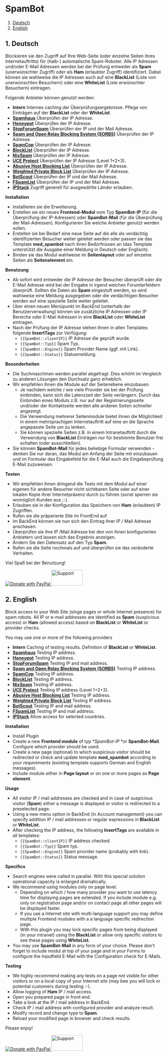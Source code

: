 # SpamBot

1. [Deutsch](#1)
2. [English](#2)

## <a name="1"></a>1. Deutsch
Blockieren sie den Zugriff auf Ihre Web-Seite (oder einzelne Seiten ihres Internetauftritts) für (halb-) automatische Spam-Roboter. Alle IP Adressen und/oder E-Mail Adressen werden bei der Prüfung entweder als **Spam** (unerwünschter Zugriff) oder als **Ham** (erlaubter Zugriff) identifiziert. Dabei können sie wahlweise die IP Adressen auch auf eine **BlackList** (Liste von unerwünschten Besuchern) oder eine **WhiteList** (Liste erwünschter Besuchern) eintragen.

Folgende Anbieter können genutzt werden:

* **Intern**
Internes caching der Überprüfungsergebnisse. Pflege von Einträgen auf der **BlackList** oder der **WhiteList**.
* **[Spamhaus](https://www.spamhaus.org/)**
Überprüfen der IP Adresse.
* **[Honeypot](https://www.projecthoneypot.org/)**
Überprüfen der IP Adresse.
* **[StopForumSpam](http://www.stopforumspam.com)**
Überprüfen der IP und der Mail Adresse.
* **[Spam and Open Relay Blocking System (SORBS)](http://www.sorbs.net)**
Überprüfen der IP Adresse.
* **[SpamCop](https://www.spamcop.net/)**
Überprüfen der IP Adresse.
* **[BlockList](http://www.blocklist.de)**
Überprüfen der IP Adresse.
* **[NixSpam](http://www.dnsbl.manitu.net)**
Überprüfen der IP Adresse.
* **[UCE Protect](http://www.uceprotect.net)**
Überprüfen der IP Adresse (Level 1+2+3).
* **[Abusive Host Blocking List](https://www.ahbl.org)**
Überprüfen der IP Adresse.
* **[Weighted Private Block List](http://www.wpbl.info)**
Überprüfen der IP Adresse.
* **[BotScout](http://www.botscout.com)**
Überprüfen der IP und der Mail Adresse.
* **[FSpamList](http://www.fspamlist.com)**
Überprüfen der IP und der Mail Adresse.
* **[IPStack](https://ipstack.com/)**
Zugriff generell für ausgewählte Länder erlauben.

**Installation**

* Installieren sie die Erweiterung.
* Erstellen sie ein neues **Frontend-Modul** vom Typ **SpamBot-IP** (für die Überprüfung der IP-Adressen) oder **SpamBot-Mail** (für die Überprüfung der Mail-Adressen). Konfigurieren Sie welche Anbieter genutzt werden sollen.
* Erstellen sie bei Bedarf eine neue Seite auf die alle als verdächtig identifizierten Besucher weiter geleitet werden oder passen sie das Template **mod_spambot** nach ihren Bedürfnissen an (das Template unterstützt die Ausgabe einer Meldung in Deutsch oder Englisch).
* Binden sie das Modul wahlweise im **Seitenlayout** oder auf einzelne Seiten als **Seitenelement** ein.

**Benutzung**

* Ab sofort wird entweder die IP Adresse der Besucher überprüft oder die E-Mail Adresse wird bei der Eingabe in irgend welchen Forumlarfeldern überprüft. Sollten die Daten als **Spam** eingestuft werden, so wird wahlweise eine Meldung ausgegeben oder die verdächtigen Besucher werden auf eine spezielle Seite weiter geleitet.
* Über einen neuen Menüpunkt im BackEnd (unterhalb der Benutzerverwaltung) können sie zusätzliche IP Adressen oder IP Bereiche oder E-Mail Adressen in eine **BlackList** oder **WhiteList** eintragen.
* Nach der Prüfung der IP Adresse stehen Ihnen in allen Templates folgende **InsertTags** zur Verfügung:
  * `{{SpamBot::clientIP}}` IP Adresse die geprüft wurde.
  * `{{SpamBot::Typ}}` Spam Typ.
  * `{{SpamBot::Engine}}` Spam Provider Name (ggf. mit Link).
  * `{{SpamBot::Status}}` Statusmeldung.

**Besonderheiten**

* Die Suchmaschinen werden parallel abgefragt. Dies erhöht im Vergleich zu anderen Lösungen den Durchsatz ganz erheblich.
* Wir empfehlen ihnen die Module auf der Seitenebene einzubauen.
  * Je nachdem welche / wie viele Provider sie bei der Prüfung einbinden, kann sich die Latenzzeit der Seite verlängern. Durch das Einbinden eines Moduls z.B. nur auf der Registrierungsseite und/oder der Kontaktseite werden alle anderen Seiten schneller angezeigt.
  * Die Verwendung mehrerer Seitenmodule bietet ihnen die Möglichkeit in einem mehrsprachigen Internetauftritt auf eine an die Sprache angepasste Seite um zu lenken.
  * Sie können spezielle Seiten z.B. in einem Intranetauftritt durch die Verwendung von **BlackList** Einträgen nur für bestimmte Benutzer frei schalten (oder ausschließen).
* Sie können **SpamBot-Mail** für jedes beliebige Formular verwenden - denken Sie nur daran, das Modul am Anfang der Seite mit einzubauen und im Formular das Eingabefeld für die E-Mail auch die Eingabeprüfung E-Mail zuzuweisen.

**Testen**

* Wir empfehlen ihnen dringend die Tests mit dem Modul auf einer eigenen für andere Besucher nicht sichtbaren Seite oder auf einer lokalen Kopie ihrer Internetpräsenz durch zu führen (sonst sperren sie womöglich Kunden aus ;-).
* Erlauben sie in der Konfiguration das Speichern von **Ham** (erlaubten) IP Zugriffen.
* Rufen sie die präparierte Site im FrontEnd auf.
* Im BackEnd können sie nun sich den Eintrag ihrer IP / Mail Adresse anschauen.
* Überprüfen sie ihre IP /Mail Adresse bei den von ihnen konfigurierten Anbietern und lassen sich das Ergebnis anzeigen.
* Ändern Sie den Datensatz auf den Typ **Spam**.
* Rufen sie die Seite nochmals auf und überprüfen sie das veränderte Verhalten.

Viel Spaß bei der Benutzung!

<a href="https://www.paypal.com/donate?hosted_button_id=RQMP8CWD2Y2XC" target="_blank">
  <img src="https://www.paypalobjects.com/de_DE/DE/i/btn/btn_donateCC_LG.gif" alt="Donate with PayPal"/>
</a>
<a href="https://community.contao.org/de/showthread.php?36800-SpamBot" target="_blank">
  <img src="https://community.contao.org/de/images/layout/contao_community.svg" alt="Support" width="100" height="50"/>
</a>

## <a name="2"></a>2. English
Block access to your Web Site (singe pages or whole Internet presence) for spam robots. All IP or e-mail addresses are identified as **Spam** (suspicious access) or **Ham** (allowed access) based on **BlackList** or **WhiteList** or provider checks.

You may use one or more of the following providers

* **Intern**
Caching of testing results. Definition of **BlackList** or **WhiteList**.
* **[Spamhaus](https://www.spamhaus.org/)**
Testing IP address.
* **[Honeypot](https://www.projecthoneypot.org/)**
Testing IP address.
* **[StopForumSpam](http://www.stopforumspam.com)**
Testing IP and mail address.
* **[Spam and Open Relay Blocking System (SORBS)](http://www.sorbs.net)**
Testing IP address.
* **[SpamCop](https://www.spamcop.net/)**
Testing IP address.
* **[BlockList](http://www.blocklist.de)**
Testing IP address.
* **[NixSpam](http://www.dnsbl.manitu.net)**
Testing IP address.
* **[UCE Protect](http://www.uceprotect.net)**
Testing IP address (Level 1+2+3).
* **[Abusive Host Blocking List](https://www.ahbl.org)**
Testing IP address.
* **[Weighted Private Block List](http://www.wpbl.info)**
Testing IP address.
* **[BotScout](http://www.botscout.com)**
Testing IP and mail address.
* **[FSpamList](http://www.fspamlist.com)**
Testing IP and mail address.
* **[IPStack](https://ipstack.com/)**
Allow access for selected countries.

**Installation**

* Install Plugin
* Create a new **Frontend module** of typ **SpamBot-IP* *or **SpamBot-Mail**. Configure which provider should be used.
* Create a new page (optional) to which suspicious visitor should be redirected or check and update template **mod_spambot** according to your requirements (existing template supports German and English messages).
* Include module either in **Page layout** or on one or more pages as **Page element**.

**Usage**

* All visitor IP / mail addresses are checked and in case of suspicious visitor (**Spam**) either a message is displayed or visitor is redirected to a preselected page.
* Using a new menu option in BackEnd (in Account management) you can specify addition IP / mail addresses or regular expressions in **BlackList** or **WhiteList**.
* After checking the IP address, the following **InsertTags** are available in all templates:
  * `{{SpamBot::clientIP}}` IP address checked.
  * `{{SpamBot::Typ}}` Spam typ.
  * `{{SpamBot::Engine}}` Spam provider name (probably with link).
  * `{{SpamBot::Status}}` Status message.

**Specifics**

* Search engines were called in parallel. With this special solution operational capacity is enlarged dramatically.
* We recommend using modules only on page level.
  * Depending on which / how many provider you want to use latency time for displaying pages are extended. If you include module e.g. only on registration page and/or on contact page all other pages will be displayed faster.
  * If you use a Internet site with multi-language support you may define multiple Frontend modules with a a language specific redirection page.
  * With this plugin you may lock specific pages from being displayed (in your intranet) using the **BlackList** or allow only specific visitors to see these pages using **WhiteList**.
* You may use **SpamBot-Mail** in any form of your choice. Please don't forget to include modul at top of your page and in your Forms to configure the Inputfield E-Mail with the Configuration check for E-Mails.

**Testing**

* We highly recommend making any tests on a page not visible for other visitors or on a local copy of your Internet site (may bee you will lock or potential customers during testing :-).
* Allow logging of **Ham** IP / mail access.
* Open you prepared page in front end.
* Take a look at the IP / mail address in BackEnd.
* Check IP / mail address with configured provider and analyze result.
* Modify record and change type to **Spam**.
* Reload your modified page in browser and check results.

Please enjoy!

<a href="https://www.paypal.com/donate?hosted_button_id=RQMP8CWD2Y2XC" target="_blank">
  <img src="https://www.paypalobjects.com/en_US/DK/i/btn/btn_donateCC_LG.gif" alt="Donate with PayPal"/>
</a>
<a href="https://community.contao.org/de/showthread.php?36800-SpamBot" target="_blank">
  <img src="https://community.contao.org/de/images/layout/contao_community.svg" alt="Support" width="100" height="50"/>
</a>

